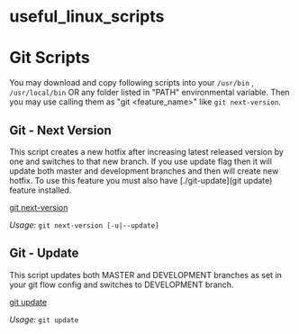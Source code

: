 # useful_linux_scripts

# Git Scripts
You may download and copy following scripts into your `/usr/bin` , `/usr/local/bin` OR any folder listed in "PATH" environmental variable. Then you may use calling them as "git <feature_name>" like `git next-version`.

## Git - Next Version
This script creates a new hotfix after increasing latest released version by one and switches to that new branch. If you use update flag then it will update both master and development branches and then will create new hotfix. To use this feature you must also have [./git-update](git update) feature installed.

[git next-version](./git-next-version)

*Usage:* `git next-version [-u|--update]`

## Git - Update
This script updates both MASTER and DEVELOPMENT branches as set in your git flow config and switches to DEVELOPMENT branch.

[git update](./git-update)

*Usage:* `git update`

